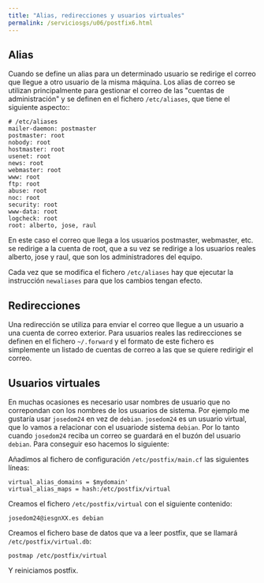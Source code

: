 ```yaml
---
title: "Alias, redirecciones y usuarios virtuales"
permalink: /serviciosgs/u06/postfix6.html
---
```


## Alias

Cuando se define un alias para un determinado usuario se redirige el correo que llegue a otro usuario de la misma máquina. Los alias de correo se utilizan principalmente para gestionar el correo de las "cuentas de administración" y se definen en el fichero ``/etc/aliases``, que tiene el siguiente aspecto::

	# /etc/aliases
	mailer-daemon: postmaster
	postmaster: root
	nobody: root
	hostmaster: root
	usenet: root
	news: root
	webmaster: root
	www: root
	ftp: root
	abuse: root
	noc: root
	security: root
	www-data: root
	logcheck: root
	root: alberto, jose, raul

En este caso el correo que llega a los usuarios postmaster, webmaster, etc. se redirige a la cuenta de root, que a su vez se redirige a los usuarios reales alberto, jose y raul, que son los administradores del equipo.

Cada vez que se modifica el fichero ``/etc/aliases`` hay que ejecutar la instrucción ``newaliases`` para que los cambios tengan efecto.

## Redirecciones

Una redirección se utiliza para enviar el correo que llegue a un usuario a una cuenta de correo exterior. Para usuarios reales las redirecciones se definen en el fichero ``~/.forward`` y el formato de este fichero es simplemente un listado de cuentas de correo a las que se quiere redirigir el correo.

## Usuarios virtuales

En muchas ocasiones es necesario usar nombres de usuario que no correpondan con los nombres de los usuarios de sistema. Por ejemplo me gustaría usar `josedom24` en vez de `debian`. `josedom24` es un usuario virtual, que lo vamos a relacionar con el usuariode sistema `debian`. Por lo tanto cuando `josedom24` reciba un correo se guardará en el buzón del usuario `debian`. Para conseguir eso hacemos lo siguiente:

Añadimos al fichero de configuración `/etc/postfix/main.cf` las siguientes líneas:

	virtual_alias_domains = $mydomain'
	virtual_alias_maps = hash:/etc/postfix/virtual

Creamos el fichero `/etc/postfix/virtual` con el siguiente contenido:

	josedom24@iesgnXX.es debian

Creamos el fichero base de datos que va a leer postfix, que se llamará `/etc/postfix/virtual.db`:

	postmap /etc/postfix/virtual

Y reiniciamos postfix.